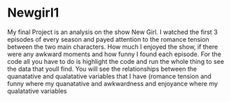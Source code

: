 # Newgirl1
My final Project is an analysis on the show New Girl. I watched the first 3 episodes of every season and payed attention to the romance tension between the two main characters. How much I enjoyed the show, if there were any awkward moments and how funny I found each episode. 
For the code all you have to do is highlight the code and run the whole thing to see the data that youll find. You will see the relationships between the quanatative and qualatative variables that I have (romance tension and funny where my quanatative and awkwardness and enjoyance where my qualatative variables
